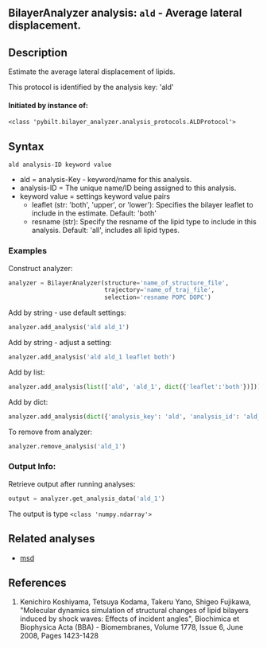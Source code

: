 ## BilayerAnalyzer analysis: ```ald``` - Average lateral displacement.
 
## Description
 
Estimate the average lateral displacement of lipids.

This protocol is identified by the analysis key: 'ald'


#### Initiated by instance of:
 
    <class 'pybilt.bilayer_analyzer.analysis_protocols.ALDProtocol'>

## Syntax

```
ald analysis-ID keyword value
```
* ald = analysis-Key - keyword/name for this analysis.
* analysis-ID = The unique name/ID being assigned to this analysis.
* keyword value = settings keyword value pairs 
    * leaflet (str: 'both', 'upper', or 'lower'): Specifies the bilayer leaflet to include in the estimate. Default: 'both'
    * resname (str): Specify the resname of the lipid type to include in this analysis. Default: 'all', includes all lipid types.

### Examples
Construct analyzer:
```python
analyzer = BilayerAnalyzer(structure='name_of_structure_file',
                           trajectory='name_of_traj_file',
                           selection='resname POPC DOPC')
```
 
Add by string - use default settings:
```python
analyzer.add_analysis('ald ald_1') 
```
 
Add by string - adjust a setting: 
```python
analyzer.add_analysis('ald ald_1 leaflet both')
```
 
Add by list:
```python
analyzer.add_analysis(list(['ald', 'ald_1', dict({'leaflet':'both'})]))
```
 
Add by dict: 
```python
analyzer.add_analysis(dict({'analysis_key': 'ald', 'analysis_id': 'ald_1','analysis_settings':dict({'leaflet':'both'})}))
```
 
To remove from analyzer: 
```python
analyzer.remove_analysis('ald_1')
```
 
### Output Info:
Retrieve output after running analyses:
```python
output = analyzer.get_analysis_data('ald_1')
```
 
The output is type ```<class 'numpy.ndarray'>```
 
## Related analyses
* [msd](msd.html)

## References

1. Kenichiro Koshiyama, Tetsuya Kodama, Takeru Yano, Shigeo
Fujikawa, "Molecular dynamics simulation of structural changes
of lipid bilayers induced by shock waves: Effects of incident
angles", Biochimica et Biophysica Acta (BBA) - Biomembranes,
Volume 1778, Issue 6, June 2008, Pages 1423-1428
